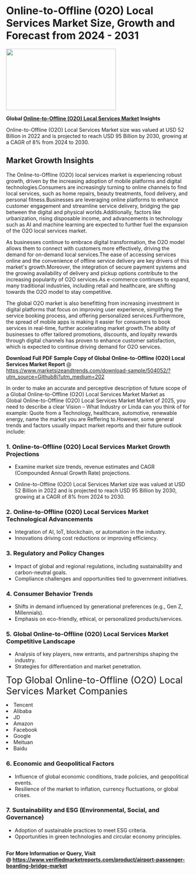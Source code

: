 <H1>Online-to-Offline (O2O) Local Services Market Size, Growth and Forecast from 2024 - 2031</H1><img class="aligncenter size-medium wp-image-584254" src="https://thirdeyenews.in/wp-content/uploads/2024/09/Global-Market-Research-300x168.jpeg" alt="" width="300" height="168" /><p><strong>Global&nbsp;<a href="https://www.marketsizeandtrends.com/download-sample/504052/?utm_source=Github8j?utm_medium=202">Online-to-Offline (O2O) Local Services Market</a> Insights</strong></p><p>Online-to-Offline (O2O) Local Services Market size was valued at USD 52 Billion in 2022 and is projected to reach USD 95 Billion by 2030, growing at a CAGR of 8% from 2024 to 2030.</p><p><h2>Market Growth Insights</h2> <p>The Online-to-Offline (O2O) local services market is experiencing robust growth, driven by the increasing adoption of mobile platforms and digital technologies.Consumers are increasingly turning to online channels to find local services, such as home repairs, beauty treatments, food delivery, and personal fitness.Businesses are leveraging online platforms to enhance customer engagement and streamline service delivery, bridging the gap between the digital and physical worlds.Additionally, factors like urbanization, rising disposable income, and advancements in technology such as AI and machine learning are expected to further fuel the expansion of the O2O local services market.</p> <p>As businesses continue to embrace digital transformation, the O2O model allows them to connect with customers more effectively, driving the demand for on-demand local services.The ease of accessing services online and the convenience of offline service delivery are key drivers of this market's growth.Moreover, the integration of secure payment systems and the growing availability of delivery and pickup options contribute to the increasing popularity of O2O services.As e-commerce continues to expand, many traditional industries, including retail and healthcare, are shifting towards the O2O model to stay competitive.</p> <p>The global O2O market is also benefitting from increasing investment in digital platforms that focus on improving user experience, simplifying the service booking process, and offering personalized services.Furthermore, the spread of mobile apps is making it easier for consumers to book services in real-time, further accelerating market growth.The ability of businesses to offer tailored promotions, discounts, and loyalty rewards through digital channels has proven to enhance customer satisfaction, which is expected to continue driving demand for O2O services.</p> <p><span class=""><strong>Download Full PDF Sample Copy of Global Online-to-Offline (O2O) Local Services Market Report</strong> @ <a href="https://www.marketsizeandtrends.com/download-sample/504052/?utm_source=Github8j?utm_medium=202" target="_blank">https://www.marketsizeandtrends.com/download-sample/504052/?utm_source=Github8j?utm_medium=202</a></span></p><p>In order to make an accurate and perceptive description of future scope of a Global&nbsp;Online-to-Offline (O2O) Local Services Market Market as Global&nbsp;Online-to-Offline (O2O) Local Services Market Market of 2025, you need to describe a clear Vision &ndash; What Industry or Linda can you think of for example: Quote from a Technology, healthcare, automotive, renewable energy, name the market you are Reffering to.However, some general trends and factors usually impact market reports and their future outlook include:</p><h3>1.&nbsp;<strong>Online-to-Offline (O2O) Local Services Market Growth Projections</strong></h3><ul><li>Examine market size trends, revenue estimates and CAGR (Compounded Annual Growth Rate) projections.</li><li><p>Online-to-Offline (O2O) Local Services Market size was valued at USD 52 Billion in 2022 and is projected to reach USD 95 Billion by 2030, growing at a CAGR of 8% from 2024 to 2030.</p></li></ul><h3>2.&nbsp;<strong>Online-to-Offline (O2O) Local Services Market Technological Advancements</strong></h3><ul><li>Integration of AI, IoT, blockchain, or automation in the industry.</li><li>Innovations driving cost reductions or improving efficiency.</li></ul><h3>3.&nbsp;<strong>Regulatory and Policy Changes</strong></h3><ul><li>Impact of global and regional regulations, including sustainability and carbon-neutral goals.</li><li>Compliance challenges and opportunities tied to government initiatives.</li></ul><h3>4.&nbsp;<strong>Consumer Behavior Trends</strong></h3><ul><li>Shifts in demand influenced by generational preferences (e.g., Gen Z, Millennials).</li><li>Emphasis on eco-friendly, ethical, or personalized products/services.</li></ul><h3>5.&nbsp;<strong>Global Online-to-Offline (O2O) Local Services Market Competitive Landscape</strong></h3><ul><li>Analysis of key players, new entrants, and partnerships shaping the industry.</li><li>Strategies for differentiation and market penetration.</li></ul><p data-pm-slice="1 1 []"><span style="color: inherit; font-family: inherit; font-size: 25px;">Top Global Online-to-Offline (O2O) Local Services Market Companies</span></p><div class="" data-test-id=""><p><li>Tencent</li><li> Alibaba</li><li> JD</li><li> Amazon</li><li> Facebook</li><li> Google</li><li> Meituan</li><li> Baidu</li></p></div><h3>6.&nbsp;<strong>Economic and Geopolitical Factors</strong></h3><ul><li>Influence of global economic conditions, trade policies, and geopolitical events.</li><li>Resilience of the market to inflation, currency fluctuations, or global crises.</li></ul><h3>7.&nbsp;<strong>Sustainability and ESG (Environmental, Social, and Governance)</strong></h3><ul><li>Adoption of sustainable practices to meet ESG criteria.</li><li>Opportunities in green technologies and circular economy principles.</li></ul><h2><strong style="font-size: 14px;">For More Information or Query, Visit @&nbsp;</strong><a style="background-color: #ffffff; font-size: 14px;" href="https://www.marketsizeandtrends.com/report/online-to-offline-o2o-local-services-market/" target="_blank">https://www.verifiedmarketreports.com/product/airport-passenger-boarding-bridge-market</a></h2>